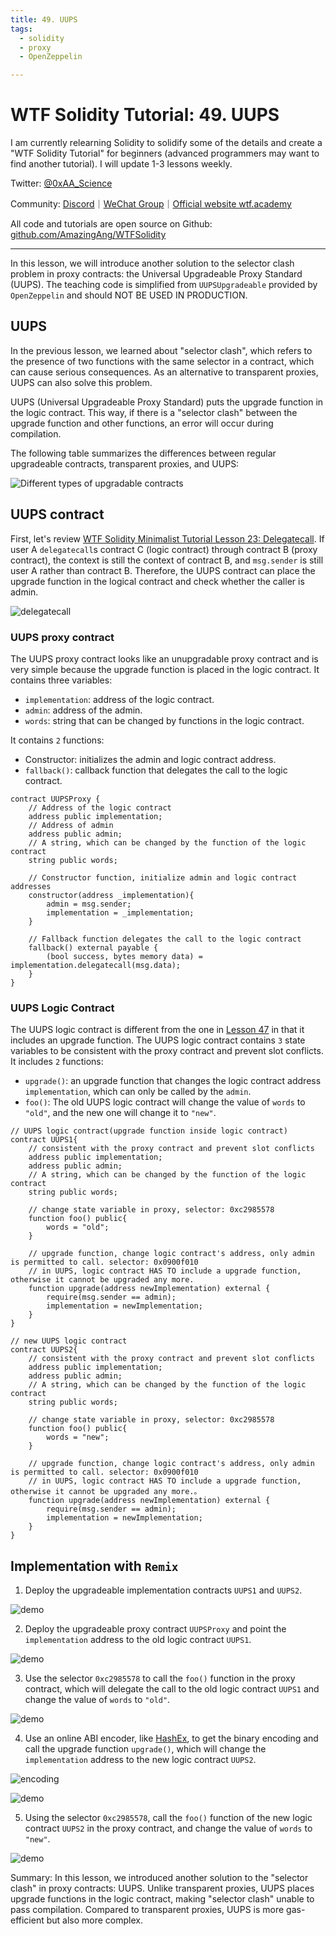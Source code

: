 ```yaml
---
title: 49. UUPS
tags:
  - solidity
  - proxy
  - OpenZeppelin

---
```


# WTF Solidity Tutorial: 49. UUPS

I am currently relearning Solidity to solidify some of the details and create a "WTF Solidity Tutorial" for beginners (advanced programmers may want to find another tutorial). I will update 1-3 lessons weekly.

Twitter: [@0xAA_Science](https://twitter.com/0xAA_Science)

Community: [Discord](https://discord.gg/5akcruXrsk)｜[WeChat Group](https://docs.google.com/forms/d/e/1FAIpQLSe4KGT8Sh6sJ7hedQRuIYirOoZK_85miz3dw7vA1-YjodgJ-A/viewform?usp=sf_link)｜[Official website wtf.academy](https://wtf.academy)

All code and tutorials are open source on Github: [github.com/AmazingAng/WTFSolidity](https://github.com/AmazingAng/WTFSolidity)

-----

In this lesson, we will introduce another solution to the selector clash problem in proxy contracts: the Universal Upgradeable Proxy Standard (UUPS). The teaching code is simplified from `UUPSUpgradeable` provided by `OpenZeppelin` and should NOT BE USED IN PRODUCTION.

## UUPS

In the previous lesson, we learned about "selector clash", which refers to the presence of two functions with the same selector in a contract, which can cause serious consequences. As an alternative to transparent proxies, UUPS can also solve this problem.

UUPS (Universal Upgradeable Proxy Standard) puts the upgrade function in the logic contract. This way, if there is a "selector clash" between the upgrade function and other functions, an error will occur during compilation.

The following table summarizes the differences between regular upgradeable contracts, transparent proxies, and UUPS:

![Different types of upgradable contracts](./img/49-1.png)

## UUPS contract

First, let's review [WTF Solidity Minimalist Tutorial Lesson 23: Delegatecall](https://github.com/AmazingAng/WTFSolidity/blob/main/Languages/en/23_Delegatecall_en/readme.md). If user A `delegatecall`s contract C (logic contract) through contract B (proxy contract), the context is still the context of contract B, and `msg.sender` is still user A rather than contract B. Therefore, the UUPS contract can place the upgrade function in the logical contract and check whether the caller is admin.

![delegatecall](./img/49-2.png)

### UUPS proxy contract

The UUPS proxy contract looks like an unupgradable proxy contract and is very simple because the upgrade function is placed in the logic contract. It contains three variables:

- `implementation`: address of the logic contract.
- `admin`: address of the admin.
- `words`: string that can be changed by functions in the logic contract.

It contains `2` functions:
- Constructor: initializes the admin and logic contract address.
- `fallback()`: callback function that delegates the call to the logic contract.

```solidity
contract UUPSProxy {
    // Address of the logic contract
    address public implementation; 
    // Address of admin
    address public admin;
    // A string, which can be changed by the function of the logic contract 
    string public words; 

    // Constructor function, initialize admin and logic contract addresses
    constructor(address _implementation){
        admin = msg.sender;
        implementation = _implementation;
    }

    // Fallback function delegates the call to the logic contract
    fallback() external payable {
        (bool success, bytes memory data) = implementation.delegatecall(msg.data);
    }
}
```

### UUPS Logic Contract

The UUPS logic contract is different from the one in [Lesson 47](https://github.com/AmazingAng/WTFSolidity/blob/main/Languages/en/47_Upgrade_en/readme.md) in that it includes an upgrade function. The UUPS logic contract contains `3` state variables to be consistent with the proxy contract and prevent slot conflicts. It includes `2` functions: 
- `upgrade()`: an upgrade function that changes the logic contract address `implementation`, which can only be called by the `admin`.
- `foo()`: The old UUPS logic contract will change the value of `words` to `"old"`, and the new one will change it to `"new"`.

```solidity
// UUPS logic contract(upgrade function inside logic contract)
contract UUPS1{
    // consistent with the proxy contract and prevent slot conflicts
    address public implementation; 
    address public admin; 
    // A string, which can be changed by the function of the logic contract 
    string public words;

    // change state variable in proxy, selector: 0xc2985578
    function foo() public{
        words = "old";
    }

    // upgrade function, change logic contract's address, only admin is permitted to call. selector: 0x0900f010
    // in UUPS, logic contract HAS TO include a upgrade function, otherwise it cannot be upgraded any more.
    function upgrade(address newImplementation) external {
        require(msg.sender == admin);
        implementation = newImplementation;
    }
}

// new UUPS logic contract
contract UUPS2{
    // consistent with the proxy contract and prevent slot conflicts
    address public implementation; 
    address public admin; 
    // A string, which can be changed by the function of the logic contract 
    string public words; 

    // change state variable in proxy, selector: 0xc2985578
    function foo() public{
        words = "new";
    }

    // upgrade function, change logic contract's address, only admin is permitted to call. selector: 0x0900f010
    // in UUPS, logic contract HAS TO include a upgrade function, otherwise it cannot be upgraded any more.。
    function upgrade(address newImplementation) external {
        require(msg.sender == admin);
        implementation = newImplementation;
    }
}
```

## Implementation with `Remix`

1. Deploy the upgradeable implementation contracts `UUPS1` and `UUPS2`.
 
![demo](./img/49-3.png)

2. Deploy the upgradeable proxy contract `UUPSProxy` and point the `implementation` address to the old logic contract `UUPS1`.

![demo](./img/49-4.png)

3. Use the selector `0xc2985578` to call the `foo()` function in the proxy contract, which will delegate the call to the old logic contract `UUPS1` and change the value of `words` to `"old"`.

![demo](./img/49-5.png)

4. Use an online ABI encoder, like [HashEx](https://abi.hashex.org/), to get the binary encoding and call the upgrade function `upgrade()`, which will change the `implementation` address to the new logic contract `UUPS2`.

![encoding](./img/49-6.png)

![demo](./img/49-7.png)

5. Using the selector `0xc2985578`, call the `foo()` function of the new logic contract `UUPS2` in the proxy contract, and change the value of `words` to `"new"`.

![demo](./img/49-8.png)

Summary:
In this lesson, we introduced another solution to the "selector clash" in proxy contracts: UUPS. Unlike transparent proxies, UUPS places upgrade functions in the logic contract, making "selector clash" unable to pass compilation. Compared to transparent proxies, UUPS is more gas-efficient but also more complex.